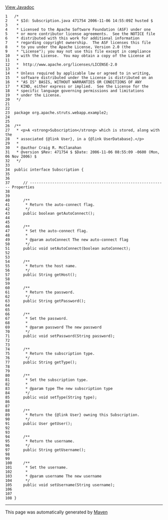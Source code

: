 [View Javadoc](../../../../../../apidocs/org/apache/struts/webapp/example2/Subscription.html.md)


    1   /*
    2    * $Id: Subscription.java 471754 2006-11-06 14:55:09Z husted $
    3    *
    4    * Licensed to the Apache Software Foundation (ASF) under one
    5    * or more contributor license agreements.  See the NOTICE file
    6    * distributed with this work for additional information
    7    * regarding copyright ownership.  The ASF licenses this file
    8    * to you under the Apache License, Version 2.0 (the
    9    * "License"); you may not use this file except in compliance
    10   * with the License.  You may obtain a copy of the License at
    11   *
    12   *  http://www.apache.org/licenses/LICENSE-2.0
    13   *
    14   * Unless required by applicable law or agreed to in writing,
    15   * software distributed under the License is distributed on an
    16   * "AS IS" BASIS, WITHOUT WARRANTIES OR CONDITIONS OF ANY
    17   * KIND, either express or implied.  See the License for the
    18   * specific language governing permissions and limitations
    19   * under the License.
    20   */
    21  
    22  
    23  package org.apache.struts.webapp.example2;
    24  
    25  
    26  /**
    27   * <p>A <strong>Subscription</strong> which is stored, along with the
    28   * associated {@link User}, in a {@link UserDatabase}.</p>
    29   *
    30   * @author Craig R. McClanahan
    31   * @version $Rev: 471754 $ $Date: 2006-11-06 08:55:09 -0600 (Mon, 06 Nov 2006) $
    32   */
    33  
    34  public interface Subscription {
    35  
    36  
    37      // ------------------------------------------------------------- Properties
    38  
    39  
    40      /**
    41       * Return the auto-connect flag.
    42       */
    43      public boolean getAutoConnect();
    44  
    45  
    46      /**
    47       * Set the auto-connect flag.
    48       *
    49       * @param autoConnect The new auto-connect flag
    50       */
    51      public void setAutoConnect(boolean autoConnect);
    52  
    53  
    54      /**
    55       * Return the host name.
    56       */
    57      public String getHost();
    58  
    59  
    60      /**
    61       * Return the password.
    62       */
    63      public String getPassword();
    64  
    65  
    66      /**
    67       * Set the password.
    68       *
    69       * @param password The new password
    70       */
    71      public void setPassword(String password);
    72  
    73  
    74      /**
    75       * Return the subscription type.
    76       */
    77      public String getType();
    78  
    79  
    80      /**
    81       * Set the subscription type.
    82       *
    83       * @param type The new subscription type
    84       */
    85      public void setType(String type);
    86  
    87  
    88      /**
    89       * Return the {@link User} owning this Subscription.
    90       */
    91      public User getUser();
    92  
    93  
    94      /**
    95       * Return the username.
    96       */
    97      public String getUsername();
    98  
    99  
    100     /**
    101      * Set the username.
    102      *
    103      * @param username The new username
    104      */
    105     public void setUsername(String username);
    106 
    107 
    108 }

------------------------------------------------------------------------

This page was automatically generated by [Maven](http://maven.apache.org/)
